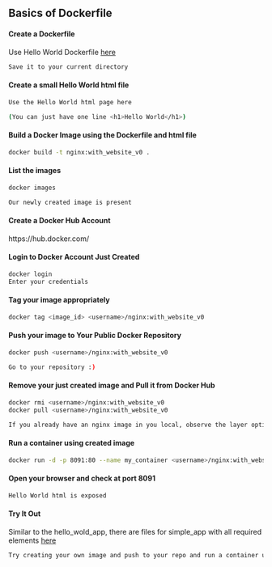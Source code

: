<p align="center">
<h2> Basics of Dockerfile </h2>
</p>

#### Create a Dockerfile

Use Hello World Dockerfile [here](hello_world_app/Dockerfile)
```bash
Save it to your current directory
```

#### Create a small Hello World html file
```bash
Use the Hello World html page here

(You can just have one line <h1>Hello World</h1>)
```

#### Build a Docker Image using the Dockerfile and html file
```bash
docker build -t nginx:with_website_v0 .
```

#### List the images
```bash
docker images

Our newly created image is present
```

#### Create a Docker Hub Account
<link>https://hub.docker.com/</link>

#### Login to Docker Account Just Created
```bash
docker login
Enter your credentials
```

#### Tag your image appropriately
```bash
docker tag <image_id> <username>/nginx:with_website_v0
```

#### Push your image to Your Public Docker Repository
```bash
docker push <username>/nginx:with_website_v0

Go to your repository :)
```

#### Remove your just created image and Pull it from Docker Hub
```bash
docker rmi <username>/nginx:with_website_v0
docker pull <username>/nginx:with_website_v0

If you already have an nginx image in you local, observe the layer optimization which we learnt in previous section
```

#### Run a container using created image
```bash
docker run -d -p 8091:80 --name my_container <username>/nginx:with_website_v0
```

#### Open your browser and check at port 8091
```bash
Hello World html is exposed
```

#### Try It Out
Similar to the hello_wold_app, there are files for simple_app with all required elements [here](simple_app/)

```bash
Try creating your own image and push to your repo and run a container using it and expose a port and check what is shows !!!
```
